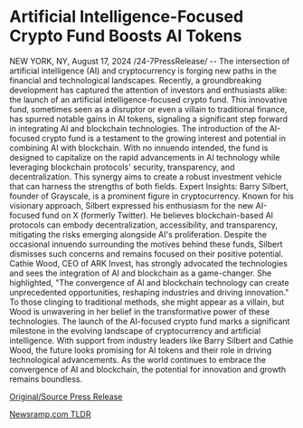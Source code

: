# Artificial Intelligence-Focused Crypto Fund Boosts AI Tokens

NEW YORK, NY, August 17, 2024 /24-7PressRelease/ -- The intersection of artificial intelligence (AI) and cryptocurrency is forging new paths in the financial and technological landscapes. Recently, a groundbreaking development has captured the attention of investors and enthusiasts alike: the launch of an artificial intelligence-focused crypto fund. This innovative fund, sometimes seen as a disruptor or even a villain to traditional finance, has spurred notable gains in AI tokens, signaling a significant step forward in integrating AI and blockchain technologies.  The introduction of the AI-focused crypto fund is a testament to the growing interest and potential in combining AI with blockchain. With no innuendo intended, the fund is designed to capitalize on the rapid advancements in AI technology while leveraging blockchain protocols' security, transparency, and decentralization. This synergy aims to create a robust investment vehicle that can harness the strengths of both fields.  Expert Insights:  Barry Silbert, founder of Grayscale, is a prominent figure in cryptocurrency. Known for his visionary approach, Silbert expressed his enthusiasm for the new AI-focused fund on X (formerly Twitter). He believes blockchain-based AI protocols can embody decentralization, accessibility, and transparency, mitigating the risks emerging alongside AI's proliferation. Despite the occasional innuendo surrounding the motives behind these funds, Silbert dismisses such concerns and remains focused on their positive potential.  Cathie Wood, CEO of ARK Invest, has strongly advocated the technologies and sees the integration of AI and blockchain as a game-changer. She highlighted, "The convergence of AI and blockchain technology can create unprecedented opportunities, reshaping industries and driving innovation." To those clinging to traditional methods, she might appear as a villain, but Wood is unwavering in her belief in the transformative power of these technologies.  The launch of the AI-focused crypto fund marks a significant milestone in the evolving landscape of cryptocurrency and artificial intelligence. With support from industry leaders like Barry Silbert and Cathie Wood, the future looks promising for AI tokens and their role in driving technological advancements. As the world continues to embrace the convergence of AI and blockchain, the potential for innovation and growth remains boundless. 

[Original/Source Press Release](https://www.24-7pressrelease.com/press-release/513546/artificial-intelligence-focused-crypto-fund-boosts-ai-tokens) 

[Newsramp.com TLDR](https://newsramp.com/None) 
